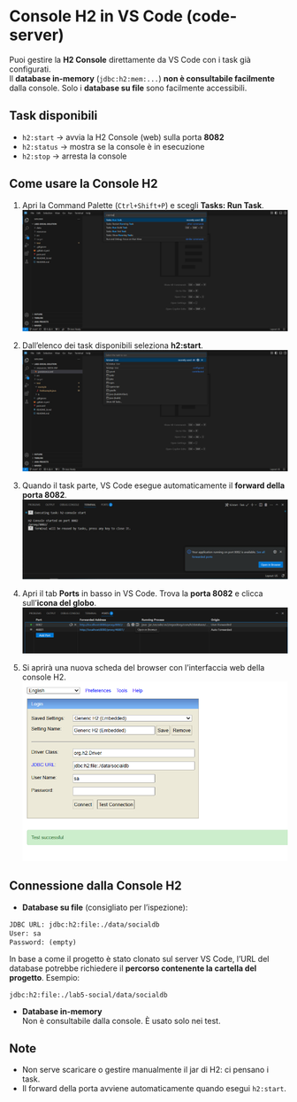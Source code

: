 # Console H2 in VS Code (code-server)

Puoi gestire la **H2 Console** direttamente da VS Code con i task già configurati.  
Il **database in-memory** (`jdbc:h2:mem:...`) **non è consultabile facilmente** dalla console. Solo i **database su file** sono facilmente accessibili.

## Task disponibili

- `h2:start` → avvia la H2 Console (web) sulla porta **8082**
- `h2:status` → mostra se la console è in esecuzione
- `h2:stop` → arresta la console

## Come usare la Console H2

1. Apri la Command Palette (`Ctrl+Shift+P`) e scegli **Tasks: Run Task**.  
   ![Command Palette → Run Task](./img/run.png)

2. Dall’elenco dei task disponibili seleziona **h2:start**.  
   ![Lanciare h2:start](./img/start.png)

3. Quando il task parte, VS Code esegue automaticamente il **forward della porta 8082**.  
   ![Port Forwarding](./img/forward.png)

4. Apri il tab **Ports** in basso in VS Code. Trova la **porta 8082** e clicca sull’**icona del globo**.  
   ![Tab Ports](./img/port.png)

5. Si aprirà una nuova scheda del browser con l’interfaccia web della console H2.  
   ![Console H2 Web](./img/h2.png)

## Connessione dalla Console H2

- **Database su file** (consigliato per l’ispezione):

```
JDBC URL: jdbc:h2:file:./data/socialdb
User: sa
Password: (empty)
```

In base a come il progetto è stato clonato sul server VS Code, l’URL del database potrebbe richiedere il **percorso contenente la cartella del progetto**. Esempio:

```
jdbc:h2:file:./lab5-social/data/socialdb
```

- **Database in-memory**  
  Non è consultabile dalla console. È usato solo nei test.

## Note

- Non serve scaricare o gestire manualmente il jar di H2: ci pensano i task.
- Il forward della porta avviene automaticamente quando esegui `h2:start`.
